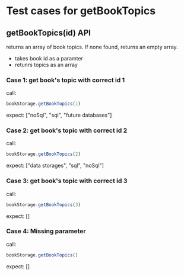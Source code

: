 # Test cases for getBookTopics

## getBookTopics(id) API

returns an array of book topics. If none found, returns an empty array.
-   takes book id as a paramter
-   retunrs topics as an array

### Case 1: get book's topic with correct id 1

call: 
```js
bookStorage.getBookTopics(1)
```

expect:
["noSql", "sql", "future databases"]

### Case 2: get book's topic with correct id 2
call: 
```js
bookStorage.getBookTopics(2)
```

expect:
["data storages", "sql", "noSql"]

### Case 3: get book's topic with correct id 3
call: 
```js
bookStorage.getBookTopics(3)
```

expect:
[]

### Case 4: Missing parameter

call: 
```js
bookStorage.getBookTopics()
```
expect:
[]